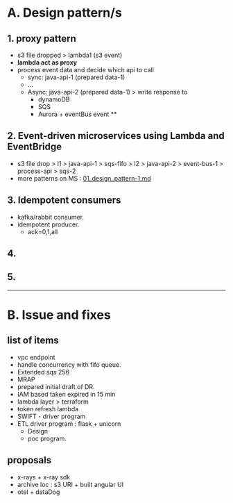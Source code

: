 # A. Design pattern/s
## 1. proxy pattern
- s3 file dropped > lambda1 (s3 event)
- **lambda act as proxy**
- process event data and decide which api to call
  - sync: java-api-1 (prepared data-1)
  - ...
  - Async: java-api-2 (prepared data-1) > write response to 
    - dynamoDB
    - SQS
    - Aurora + eventBus event **

## 2. Event-driven microservices using Lambda and EventBridge
- s3 file drop > l1 > java-api-1 > sqs-fifo > l2 > java-api-2 > event-bus-1 > process-api > sqs-2
- more patterns on MS : [01_design_pattern-1.md](03_Miscroservice/01_design_pattern-1.md)

## 3. Idempotent consumers
- kafka/rabbit consumer.
- idempotent producer.
  - ack=0,1,all

## 4. 

## 5.

---
# B. Issue and fixes
## list of items
- vpc endpoint
- handle concurrency with fifo queue.
- Extended sqs 256
- MRAP
- prepared initial draft of DR.
- IAM based taken expired in 15 min
- lambda layer > terraform
- token refresh lambda
- SWIFT - driver program
- ETL driver program : flask + unicorn
  - Design
  - poc program.

## proposals
- x-rays + x-ray sdk
- archive loc : s3 URI + built angular UI
- otel + dataDog
